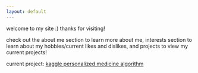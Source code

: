 ```yaml
---
layout: default
---
```



welcome to my site :) thanks for visiting! 

check out the about me section to learn more about me,
interests section to learn about my hobbies/current likes and dislikes, and projects to view my current projects! 

current project: [kaggle personalized medicine algorithm](https://www.kaggle.com/c/msk-redefining-cancer-treatment/overview)





